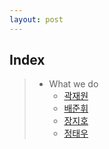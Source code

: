 ```yaml
---
layout: post
---
```


## **Index**

>   * What we do
>       * [곽재원]()
>       * [배준휘]()
>       * [장지호]()
>       * [정태우]()

